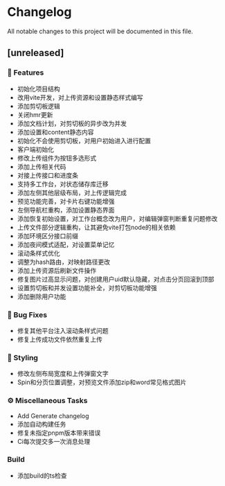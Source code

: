 # Changelog

All notable changes to this project will be documented in this file.

## [unreleased]

### 🚀 Features

- 初始化项目结构
- 改用vite开发，对上传资源和设置静态样式编写
- 添加剪切板逻辑
- 关闭hmr更新
- 添加文档计划，对剪切板的异步改为并发
- 添加设置和content静态内容
- 初始化不会使用剪切板，对用户初始进入进行配置
- 客户端初始化
- 修改上传组件为按钮多选形式
- 添加上传相关代码
- 对接上传接口和进度条
- 支持多工作台，对状态储存库迁移
- 添加左侧其他层级布局，对上传逻辑完成
- 预览功能完善，对卡片右键功能增强
- 左侧导航栏重构，添加设置静态界面
- 添加恢复初始设置，对工作台概念改为用户，对编辑弹窗判断重复问题修改
- 上传文件部分逻辑重构，让其避免vite打包node的相关依赖
- 添加环境区分接口前缀
- 添加夜间模式适配，对设置菜单记忆
- 滚动条样式优化
- 调整为hash路由，对映射路径更改
- 添加上传资源后刷新文件操作
- 修复图片过高显示问题，对创建用户uid默认隐藏，对点击分页回滚到顶部
- 设置剪切板和并发设置功能补全，对剪切板功能增强
- 添加删除用户功能

### 🐛 Bug Fixes

- 修复其他平台注入滚动条样式问题
- 修复上传成功文件依然重复上传

### 🎨 Styling

- 修改左侧布局宽度和上传弹窗文字
- Spin和分页位置调整，对预览文件添加zip和word常见格式图片

### ⚙️ Miscellaneous Tasks

- Add Generate changelog
- 添加自动构建任务
- 修复未指定pnpm版本带来错误
- Ci每次提交多一次消息处理

### Build

- 添加build的ts检查

<!-- generated by git-cliff -->
